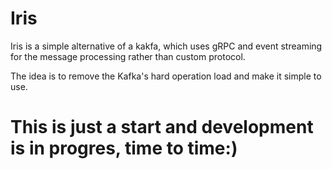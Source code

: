 # Iris

Iris is a simple alternative of a kakfa, which uses gRPC and event streaming for the message processing rather than custom protocol.

The idea is to remove the Kafka's hard operation load and make it simple to use.

# This is just a start and development is in progres, time to time:)
